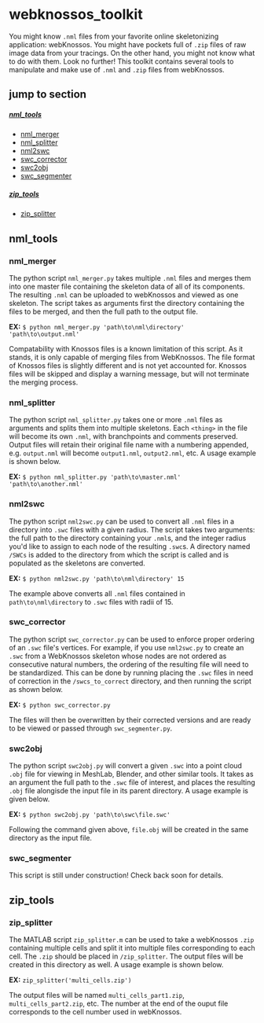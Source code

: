 # **webknossos_toolkit**

You might know `.nml` files from your favorite online skeletonizing application: webKnossos. You might have pockets full of `.zip` files of raw image data from your tracings. On the other hand, you might not know what to do with them. Look no further! This toolkit contains several tools to manipulate and make use of `.nml` and `.zip` files from webKnossos.

## **jump to section**
##### [nml_tools](https://github.com/nathantspencer/webknossos_toolkit#nml_tools)
* [nml_merger](https://github.com/nathantspencer/webknossos_toolkit#nml_merger)
* [nml_splitter](https://github.com/nathantspencer/webknossos_toolkit#nml_splitter)
* [nml2swc](https://github.com/nathantspencer/webknossos_toolkit#nml2swc)
* [swc_corrector](https://github.com/nathantspencer/webknossos_toolkit#swc_corrector)
* [swc2obj](https://github.com/nathantspencer/webknossos_toolkit#swc2obj)
* [swc_segmenter](https://github.com/nathantspencer/webknossos_toolkit#swc_segmenter)
##### [zip_tools](https://github.com/nathantspencer/webknossos_toolkit#zip_tools)
* [zip_splitter](https://github.com/nathantspencer/webknossos_toolkit#zip_splitter)

## **nml_tools**

### nml_merger
The python script `nml_merger.py` takes multiple `.nml` files and merges them into one master file containing the skeleton data of all of its components. The resulting `.nml` can be uploaded to webKnossos and viewed as one skeleton. The script takes as arguments first the directory containing the files to be merged, and then the full path to the output file.

**EX:** `$ python nml_merger.py 'path\to\nml\directory' 'path\to\output.nml'`

Compatability with Knossos files is a known limitation of this script. As it stands, it is only capable of merging files from WebKnossos. The file format of Knossos files is slightly different and is not yet accounted for. Knossos files will be skipped and display a warning message, but will not terminate the merging process.

### nml_splitter
The python script `nml_splitter.py` takes one or more `.nml` files as arguments and splits them into multiple skeletons. Each `<thing>` in the file will become its own `.nml`, with branchpoints and comments preserved.  Output files will retain their original file name with a numbering appended, e.g. `output.nml` will become `output1.nml`, `output2.nml`, etc. A usage example is shown below.

**EX:** `$ python nml_splitter.py 'path\to\master.nml' 'path\to\another.nml'`


### nml2swc
The python script `nml2swc.py` can be used to convert all `.nml` files in a directory into `.swc` files with a given radius. The script takes two arguments: the full path to the directory containing your `.nml`s, and the integer radius you'd like to assign to each node of the resulting `.swc`s. A directory named `/SWCs` is added to the directory from which the script is called and is populated as the skeletons are converted.

**EX:** `$ python nml2swc.py 'path\to\nml\directory' 15`

The example above converts all `.nml` files contained in `path\to\nml\directory` to `.swc` files with radii of 15. 

### swc_corrector
The python script `swc_corrector.py` can be used to enforce proper ordering of an `.swc` file's vertices. For example, if you use `nml2swc.py` to create an `.swc` from a WebKnossos skeleton whose nodes are not ordered as consecutive natural numbers, the ordering of the resulting file will need to be standardized. This can be done by running placing the `.swc` files in need of correction in the `/swcs_to_correct` directory, and then running the script as shown below.

**EX:** `$ python swc_corrector.py`

The files will then be overwritten by their corrected versions and are ready to be viewed or passed through `swc_segmenter.py`.
### swc2obj
The python script `swc2obj.py` will convert a given `.swc` into a point cloud `.obj` file for viewing in MeshLab, Blender, and other similar tools. It takes as an argument the full path to the `.swc` file of interest, and places the resulting `.obj` file alongisde the input file in its parent directory. A usage example is given below.

**EX:** `$ python swc2obj.py 'path\to\swc\file.swc'`

Following the command given above, `file.obj` will be created in the same directory as the input file.
### swc_segmenter
This script is still under construction! Check back soon for details.

## **zip_tools**

### zip_splitter
The MATLAB script `zip_splitter.m` can be used to take a webKnossos `.zip` containing multiple cells and split it into multiple files corresponding to each cell. The `.zip` should be placed in `/zip_splitter`. The output files will be created in this directory as well. A usage example is shown below.

**EX:** `zip_splitter('multi_cells.zip')`

The output files will be named `multi_cells_part1.zip`, `multi_cells_part2.zip`, etc. The number at the end of the ouput file corresponds to the cell number used in webKnossos.


